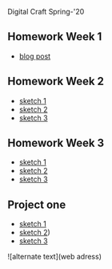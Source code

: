 Digital Craft Spring-'20

## Homework Week 1
* [blog post]()

## Homework Week 2
* [sketch 1](https://orilacau.github.io/PUFY1225-Digital_Craft_OriL/sktch1/index.html)
* [sketch 2](https://orilacau.github.io/PUFY1225-Digital_Craft_OriL/sktch2/sktch2.html)
* [sketch 3](https://orilacau.github.io/PUFY1225-Digital_Craft_OriL/sktch3/sktch3.html)

## Homework Week 3
* [sketch 1](https://orilacau.github.io/PUFY1225-Digital_Craft_OriL/sktch1a/sktch1a.html)
* [sketch 2](https://orilacau.github.io/PUFY1225-Digital_Craft_OriL/gnart2/gnart2.html)
* [sketch 3](https://orilacau.github.io/PUFY1225-Digital_Craft_OriL/gnart3/gnart3.html)

## Project one
* [sketch 1](https://orilacau.github.io/PUFY1225-Digital_Craft_OriL/lasrprojct1/lasrprojct1.html)
* [sketch 2](https://orilacau.github.io/PUFY1225-Digital_Craft_OriL/lasrprojct1/lasrprojct1.html))
* [sketch 3]()


![alternate text](web adress)
